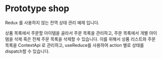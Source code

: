 # Prototype shop

Redux 를 사용하지 않는 전역 상태 관리 예제 입니다.

상품 목록에서 주문할 아이템을 골라서 주문 목록을 관리하고, 주문 목록에서 개별 아이템을 삭제 혹은 전체 주문 목록을 삭제할 수 있습니다. 이를 위해서 상품 리스트와 주문 목록을 ContextApi 로 관리하고, useReduce를 사용하여 action 별로 상태를 dispatch할 수 있습니다.
